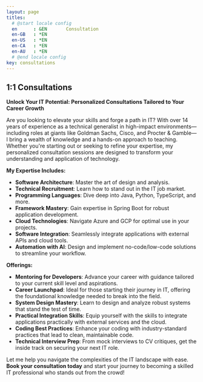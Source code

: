 ```yaml
---
layout: page
titles:
  # @start locale config
  en      : &EN       Consultation
  en-GB   : *EN
  en-US   : *EN
  en-CA   : *EN
  en-AU   : *EN
  # @end locale config
key: consultations
---
```


## 1:1 Consultations

**Unlock Your IT Potential: Personalized Consultations Tailored to Your Career Growth**

Are you looking to elevate your skills and forge a path in IT? With over 14 years of experience as a technical generalist in high-impact environments—including roles at giants like Goldman Sachs, Cisco, and Procter & Gamble—I bring a wealth of knowledge and a hands-on approach to teaching. Whether you're starting out or seeking to refine your expertise, my personalized consultation sessions are designed to transform your understanding and application of technology.

**My Expertise Includes:**
- **Software Architecture**: Master the art of design and analysis.
- **Technical Recruitment**: Learn how to stand out in the IT job market.
- **Programming Languages**: Dive deep into Java, Python, TypeScript, and more.
- **Framework Mastery**: Gain expertise in Spring Boot for robust application development.
- **Cloud Technologies**: Navigate Azure and GCP for optimal use in your projects.
- **Software Integration**: Seamlessly integrate applications with external APIs and cloud tools.
- **Automation with AI**: Design and implement no-code/low-code solutions to streamline your workflow.

**Offerings:**
- **Mentoring for Developers**: Advance your career with guidance tailored to your current skill level and aspirations.
- **Career Launchpad**: Ideal for those starting their journey in IT, offering the foundational knowledge needed to break into the field.
- **System Design Mastery**: Learn to design and analyze robust systems that stand the test of time.
- **Practical Integration Skills**: Equip yourself with the skills to integrate applications practically with external services and the cloud.
- **Coding Best Practices**: Enhance your coding with industry-standard practices that lead to clean, maintainable code.
- **Technical Interview Prep**: From mock interviews to CV critiques, get the inside track on securing your next IT role.

Let me help you navigate the complexities of the IT landscape with ease. **Book your consultation today** and start your journey to becoming a skilled IT professional who stands out from the crowd!

<div class="involveme_embed" data-project="cybershu-consultation-inquiry-form-a822" data-transparent-embed="true"><script src="https://michal-mazur.involve.me/embed"></script></div>
